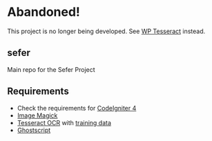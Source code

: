 # Abandoned!

This project is no longer being developed. See [WP Tesseract](https://wordpress.org/plugins/wp-tesseract/) instead.

## sefer
Main repo for the Sefer Project

## Requirements

* Check the requirements for [CodeIgniter 4](https://codeigniter4.github.io/userguide/intro/requirements.html)
* [Image Magick](https://imagemagick.org)
* [Tesseract OCR](https://github.com/tesseract-ocr/tesseract/wiki) with [training data](https://github.com/tesseract-ocr/tessdata)
* [Ghostscript](https://www.ghostscript.com)
